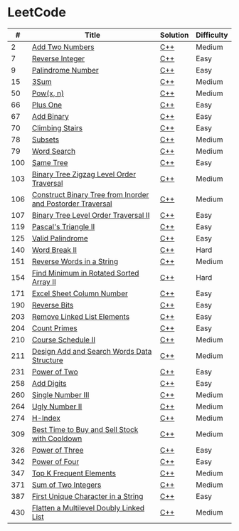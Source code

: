 LeetCode
========

| # | Title | Solution | Difficulty |
|---| ----- | -------- | ---------- |
|2|[Add Two Numbers](https://leetcode.com/problems/add-two-numbers/) | [C++](https://github.com/AgyeyaMishra/leetcode/blob/master/algorithms/cpp/addTwoNumbers.cpp)|Medium|
|7|[Reverse Integer](https://leetcode.com/problems/reverse-integer/) | [C++](https://github.com/AgyeyaMishra/leetcode/blob/master/algorithms/cpp/reverseInteger.cpp)|Easy|
|9|[Palindrome Number](https://leetcode.com/problems/palindrome-number/) | [C++](https://github.com/AgyeyaMishra/leetcode/blob/master/algorithms/cpp/palindromeNumber.cpp)|Easy|
|15|[3Sum](https://leetcode.com/problems/3sum/) | [C++](https://github.com/AgyeyaMishra/leetcode/blob/master/algorithms/cpp/3Sum.cpp)|Medium|
|50|[Pow(x, n)](https://leetcode.com/problems/powx-n/) | [C++](https://github.com/AgyeyaMishra/leetcode/blob/master/algorithms/cpp/Pow(x%2C%20n).cpp)|Medium|
|66|[Plus One](https://leetcode.com/problems/plus-one/) | [C++](https://github.com/AgyeyaMishra/leetcode/blob/master/algorithms/cpp/plusOne.cpp)|Easy|
|67|[Add Binary](https://leetcode.com/problems/add-binary/) | [C++](https://github.com/AgyeyaMishra/leetcode/blob/master/algorithms/cpp/addBinary.cpp)|Easy|
|70|[Climbing Stairs](https://leetcode.com/problems/climbing-stairs/) | [C++](https://github.com/AgyeyaMishra/leetcode/blob/master/algorithms/cpp/climbingStairs.cpp)|Easy|
|78|[Subsets](https://leetcode.com/problems/subsets/) | [C++](https://github.com/AgyeyaMishra/leetcode/blob/master/algorithms/cpp/subsets.cpp)|Medium|
|79|[Word Search](https://leetcode.com/problems/word-search/) | [C++](https://github.com/AgyeyaMishra/leetcode/blob/master/algorithms/cpp/wordSearch.cpp)|Medium|
|100|[Same Tree](https://leetcode.com/problems/same-tree/) | [C++](https://github.com/AgyeyaMishra/leetcode/blob/master/algorithms/cpp/sameTree.cpp)|Easy|
|103|[Binary Tree Zigzag Level Order Traversal](https://leetcode.com/problems/binary-tree-zigzag-level-order-traversal/) | [C++](https://github.com/AgyeyaMishra/leetcode/blob/master/algorithms/cpp/binaryTreeZigzagLevelOrderTraversal.cpp)|Medium|
|106|[Construct Binary Tree from Inorder and Postorder Traversal](https://leetcode.com/problems/construct-binary-tree-from-inorder-and-postorder-traversal/) | [C++](https://github.com/AgyeyaMishra/leetcode/blob/master/algorithms/cpp/constructBinaryTreeFromInorderAndPostorderTraversal.cpp)|Medium|
|107|[Binary Tree Level Order Traversal II](https://leetcode.com/problems/binary-tree-level-order-traversal-ii/) | [C++](https://github.com/AgyeyaMishra/leetcode/blob/master/algorithms/cpp/binaryTreeLevelOrderTraversalII.cpp)|Easy|
|119|[Pascal's Triangle II](https://leetcode.com/problems/pascals-triangle-ii/) | [C++](https://github.com/AgyeyaMishra/leetcode/blob/master/algorithms/cpp/pascalsTriangleII.cpp)|Easy|
|125|[Valid Palindrome](https://leetcode.com/problems/valid-palindrome/) | [C++](https://github.com/AgyeyaMishra/leetcode/blob/master/algorithms/cpp/validPalindrome.cpp)|Easy|
|140|[Word Break II](https://leetcode.com/problems/word-break-ii/) | [C++](https://github.com/AgyeyaMishra/leetcode/blob/master/algorithms/cpp/wordBreakII.cpp)|Hard|
|151|[Reverse Words in a String](https://leetcode.com/problems/reverse-words-in-a-string/) | [C++](https://github.com/AgyeyaMishra/leetcode/blob/master/algorithms/cpp/reverseWordsInAString.cpp)|Medium|
|154|[Find Minimum in Rotated Sorted Array II](https://leetcode.com/problems/find-minimum-in-rotated-sorted-array-ii/) | [C++](https://github.com/AgyeyaMishra/leetcode/blob/master/algorithms/cpp/findMinimumInRotatedSortedArrayII.cpp)|Hard|
|171|[Excel Sheet Column Number](https://leetcode.com/problems/excel-sheet-column-number/) | [C++](https://github.com/AgyeyaMishra/leetcode/blob/master/algorithms/cpp/excelSheetColumnNumber.cpp)|Easy|
|190|[Reverse Bits](https://leetcode.com/problems/reverse-bits/) | [C++](https://github.com/AgyeyaMishra/leetcode/blob/master/algorithms/cpp/reverseBits.cpp)|Easy|
|203|[Remove Linked List Elements](https://leetcode.com/problems/remove-linked-list-elements/) | [C++](https://github.com/AgyeyaMishra/leetcode/blob/master/algorithms/cpp/removeLinkedListElements.cpp)|Easy|
|204|[Count Primes](https://leetcode.com/problems/count-primes/) | [C++](https://github.com/AgyeyaMishra/leetcode/blob/master/algorithms/cpp/countPrimes.cpp)|Easy|
|210|[Course Schedule II](https://leetcode.com/problems/course-schedule-ii/) | [C++](https://github.com/AgyeyaMishra/leetcode/blob/master/algorithms/cpp/courseScheduleII.cpp)|Medium|
|211|[Design Add and Search Words Data Structure](https://leetcode.com/problems/design-add-and-search-words-data-structure/) | [C++](https://github.com/AgyeyaMishra/leetcode/blob/master/algorithms/cpp/designAddAndSearchWordsDataStructure.cpp)|Medium|
|231|[Power of Two](https://leetcode.com/problems/power-of-two/) | [C++](https://github.com/AgyeyaMishra/leetcode/blob/master/algorithms/cpp/powerOfTwo.cpp)|Easy|
|258|[Add Digits](https://leetcode.com/problems/add-digits/) | [C++](https://github.com/AgyeyaMishra/leetcode/blob/master/algorithms/cpp/addDigits.cpp)|Easy|
|260|[Single Number III](https://leetcode.com/problems/single-number-iii/) | [C++](https://github.com/AgyeyaMishra/leetcode/blob/master/algorithms/cpp/singleNumberIII.cpp)|Medium|
|264|[Ugly Number II](https://leetcode.com/problems/ugly-number-ii/) | [C++](https://github.com/AgyeyaMishra/leetcode/blob/master/algorithms/cpp/uglyNumberII.cpp)|Medium|
|274|[H-Index](https://leetcode.com/problems/h-index/) | [C++](https://github.com/AgyeyaMishra/leetcode/blob/master/algorithms/cpp/hIndex.cpp)|Medium|
|309|[Best Time to Buy and Sell Stock with Cooldown](https://leetcode.com/problems/best-time-to-buy-and-sell-stock-with-cooldown/) | [C++](https://github.com/AgyeyaMishra/leetcode/blob/master/algorithms/cpp/bestTimeToBuyAndSellStockWithCooldown.cpp)|Medium|
|326|[Power of Three](https://leetcode.com/problems/power-of-three/) | [C++](https://github.com/AgyeyaMishra/leetcode/blob/master/algorithms/cpp/powerOfThree.cpp)|Easy|
|342|[Power of Four](https://leetcode.com/problems/power-of-four/) | [C++](https://github.com/AgyeyaMishra/leetcode/blob/master/algorithms/cpp/powerOfFour.cpp)|Easy|
|347|[Top K Frequent Elements](https://leetcode.com/problems/top-k-frequent-elements/) | [C++](https://github.com/AgyeyaMishra/leetcode/blob/master/algorithms/cpp/topKFrequentElements.cpp)|Medium|
|371|[Sum of Two Integers](https://leetcode.com/problems/sum-of-two-integers/) | [C++](https://github.com/AgyeyaMishra/leetcode/blob/master/algorithms/cpp/sumOfTwoIntegers.cpp)|Medium|
|387|[First Unique Character in a String](https://leetcode.com/problems/first-unique-character-in-a-string/) | [C++](https://github.com/AgyeyaMishra/leetcode/blob/master/algorithms/cpp/firstUniqueCharacterInAString.cpp)|Easy|
|430|[Flatten a Multilevel Doubly Linked List](https://leetcode.com/problems/flatten-a-multilevel-doubly-linked-list/) | [C++](https://github.com/AgyeyaMishra/leetcode/blob/master/algorithms/cpp/flattenAMultilevelDoublyLinkedList.cpp)|Medium|




